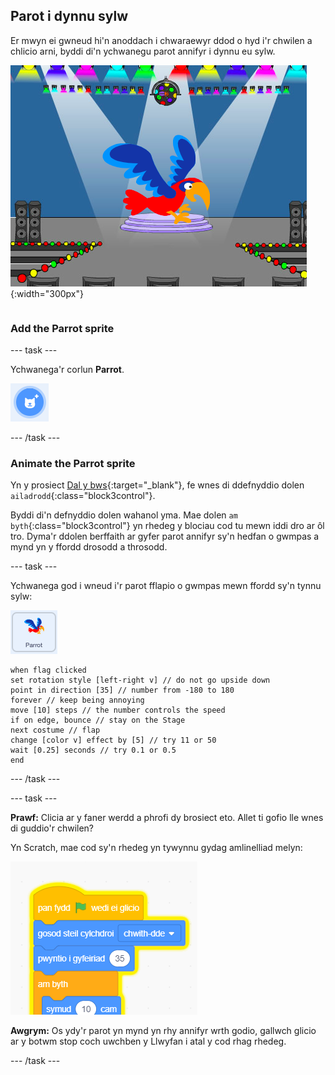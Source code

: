 ## Parot i dynnu sylw

<div style="display: flex; flex-wrap: wrap">
<div style="flex-basis: 200px; flex-grow: 1; margin-right: 15px;">
Er mwyn ei gwneud hi'n anoddach i chwaraewyr ddod o hyd i'r chwilen a chlicio arni, byddi di'n ychwanegu parot annifyr i dynnu eu sylw. 
</div>
<div>

![Parot lliwgar ar y Llwyfan.](images/parrot-distraction.png){:width="300px"}

</div>
</div>

### Add the Parrot sprite

--- task ---

Ychwanega'r corlun **Parrot**.

![Yr eicon 'Dewiswch Gorlun'.](images/sprite-button.png)

--- /task ---

### Animate the Parrot sprite

Yn y prosiect [Dal y bws](https://projects.raspberrypi.org/en/projects/catch-the-bus){:target="_blank"}, fe wnes di ddefnyddio dolen `ailadrodd`{:class="block3control"}.

Byddi di'n defnyddio dolen wahanol yma. Mae dolen `am byth`{:class="block3control"} yn rhedeg y blociau cod tu mewn iddi dro ar ôl tro. Dyma'r ddolen berffaith ar gyfer parot annifyr sy'n hedfan o gwmpas a mynd yn y ffordd drosodd a throsodd.

--- task ---

Ychwanega god i wneud i'r parot fflapio o gwmpas mewn ffordd sy'n tynnu sylw:

![Y Corlun Parrot.](images/parrot-sprite.png)


```blocks3
when flag clicked
set rotation style [left-right v] // do not go upside down
point in direction [35] // number from -180 to 180
forever // keep being annoying
move [10] steps // the number controls the speed
if on edge, bounce // stay on the Stage
next costume // flap
change [color v] effect by [5] // try 11 or 50
wait [0.25] seconds // try 0.1 or 0.5
end
```

--- /task ---

--- task ---

**Prawf:** Clicia ar y faner werdd a phrofi dy brosiect eto. Allet ti gofio lle wnes di guddio'r chwilen?

Yn Scratch, mae cod sy'n rhedeg yn tywynnu gydag amlinelliad melyn:

![](images/running-code.png)

**Awgrym:** Os ydy'r parot yn mynd yn rhy annifyr wrth godio, gallwch glicio ar y botwm stop coch uwchben y Llwyfan i atal y cod rhag rhedeg.

--- /task ---

